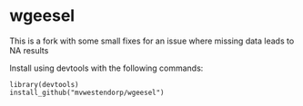# wgeesel

This is a fork with some small fixes for an issue where missing data leads to NA results

Install using devtools with the following commands:

```
library(devtools)
install_github("mvwestendorp/wgeesel")
```
